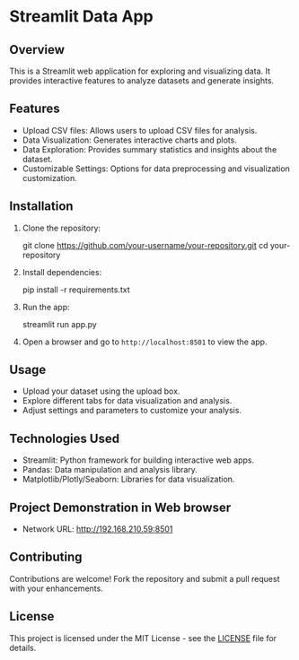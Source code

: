 # Streamlit Data App

## Overview
This is a Streamlit web application for exploring and visualizing data. It provides interactive features to analyze datasets and generate insights.

## Features
- Upload CSV files: Allows users to upload CSV files for analysis.
- Data Visualization: Generates interactive charts and plots.
- Data Exploration: Provides summary statistics and insights about the dataset.
- Customizable Settings: Options for data preprocessing and visualization customization.

## Installation
1. Clone the repository:

    git clone https://github.com/your-username/your-repository.git
    cd your-repository
    

2. Install dependencies:

    pip install -r requirements.txt
    

3. Run the app:

    streamlit run app.py
    

4. Open a browser and go to `http://localhost:8501` to view the app.

## Usage
- Upload your dataset using the upload box.
- Explore different tabs for data visualization and analysis.
- Adjust settings and parameters to customize your analysis.

## Technologies Used
- Streamlit: Python framework for building interactive web apps.
- Pandas: Data manipulation and analysis library.
- Matplotlib/Plotly/Seaborn: Libraries for data visualization.

## Project Demonstration in Web browser
- Network URL: http://192.168.210.59:8501

## Contributing
Contributions are welcome! Fork the repository and submit a pull request with your enhancements.

## License
This project is licensed under the MIT License - see the [LICENSE](LICENSE) file for details.
